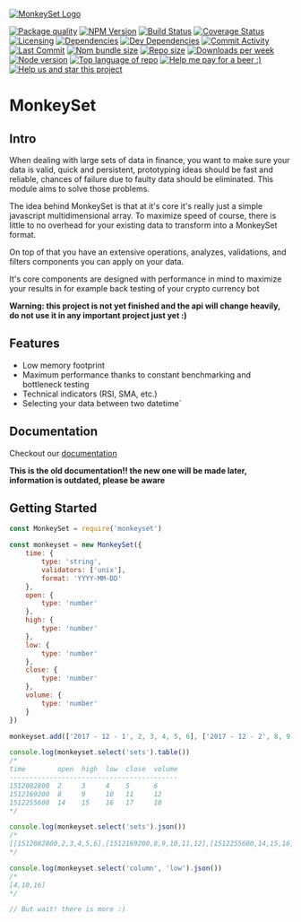 [![MonkeySet Logo](https://i.imgur.com/eganiA2.png)](https://github.com/michaeldegroot/MonkeySet)

[![Package quality](https://packagequality.com/shield/monkeyset.svg)](https://packagequality.com/#?package=monkeyset)
[![NPM Version](https://img.shields.io/npm/v/monkeyset.svg)](https://www.npmjs.com/package/monkeyset)
[![Build Status](https://travis-ci.org/michaeldegroot/MonkeySet.png?branch=master)](https://travis-ci.org/michaeldegroot/MonkeySet)
[![Coverage Status](https://coveralls.io/repos/github/michaeldegroot/MonkeySet/badge.svg?branch=master)](https://coveralls.io/github/michaeldegroot/MonkeySet?branch=master)
[![Licensing](https://img.shields.io/github/license/michaeldegroot/monkeyset.svg)](https://raw.githubusercontent.com/michaeldegroot/MonkeySet/master/LICENSE)
[![Dependencies](https://david-dm.org/michaeldegroot/monkeyset/status.svg)](https://david-dm.org/michaeldegroot/monkeyset)
[![Dev Dependencies](https://david-dm.org/michaeldegroot/monkeyset/dev-status.svg)](https://david-dm.org/michaeldegroot/monkeyset?type=dev)
[![Commit Activity](https://img.shields.io/github/commit-activity/m/michaeldegroot/MonkeySet.svg)](https://github.com/michaeldegroot/MonkeySet/pulse/monthly)
[![Last Commit](https://img.shields.io/github/last-commit/michaeldegroot/MonkeySet.svg)](https://github.com/michaeldegroot/MonkeySet/commits/master)
[![Npm bundle size](https://img.shields.io/bundlephobia/min/monkeyset.svg)](https://www.npmjs.com/package/monkeyset)
[![Repo size](https://img.shields.io/github/repo-size/michaeldegroot/monkeyset.svg)](https://github.com/michaeldegroot/MonkeySet)
[![Downloads per week](https://img.shields.io/npm/dw/monkeyset.svg)](https://www.npmjs.com/package/monkeyset)
[![Node version](https://img.shields.io/node/v/monkeyset.svg)](https://www.npmjs.com/package/monkeyset)
[![Top language of repo](https://img.shields.io/github/languages/top/badges/shields.svg)](https://github.com/michaeldegroot/MonkeySet)
[![Help me pay for a beer :)](https://img.shields.io/liberapay/receives/givemeallyourcats.svg)](https://liberapay.com/GiveMeAllYourCats/)
[![Help us and star this project](https://img.shields.io/github/stars/michaeldegroot/monkeyset.svg?style=social)](https://github.com/michaeldegroot/MonkeySet)

# MonkeySet

## Intro

When dealing with large sets of data in finance, you want to make sure your data is valid, quick and persistent, prototyping ideas should be fast and reliable, chances of failure due to faulty data should be eliminated. This module aims to solve those problems.

The idea behind MonkeySet is that at it's core it's really just a simple javascript multidimensional array. To maximize speed of course, there is little to no overhead for your existing data to transform into a MonkeySet format.

On top of that you have an extensive operations, analyzes, validations, and filters components you can apply on your data.

It's core components are designed with performance in mind to maximize your results in for example back testing of your crypto currency bot

**Warning: this project is not yet finished and the api will change heavily, do not use it in any important project just yet :)**

## Features

- Low memory footprint
- Maximum performance thanks to constant benchmarking and bottleneck testing
- Technical indicators (RSI, SMA, etc.)
- Selecting your data between two datetime`

## Documentation

Checkout our [documentation](https://michaeldegroot.github.io/MonkeySet/)

**This is the old documentation!! the new one will be made later, information is outdated, please be aware**

## Getting Started

```javascript
const MonkeySet = require('monkeyset')

const monkeyset = new MonkeySet({
	time: {
		type: 'string',
		validators: ['unix'],
		format: 'YYYY-MM-DD'
	},
	open: {
		type: 'number'
	},
	high: {
		type: 'number'
	},
	low: {
		type: 'number'
	},
	close: {
		type: 'number'
	},
	volume: {
		type: 'number'
	}
})

monkeyset.add(['2017 - 12 - 1', 2, 3, 4, 5, 6], ['2017 - 12 - 2', 8, 9, 10, 11, 12], ['2017 - 12 - 3', 14, 15, 16, 17, 18])

console.log(monkeyset.select('sets').table())
/*
time        open  high  low  close  volume
------------------------------------------
1512082800  2     3     4    5      6
1512169200  8     9     10   11     12
1512255600  14    15    16   17     18
*/

console.log(monkeyset.select('sets').json())
/*
[[1512082800,2,3,4,5,6],[1512169200,8,9,10,11,12],[1512255600,14,15,16,17,18]]
*/

console.log(monkeyset.select('column', 'low').json())
/*
[4,10,16]
*/

// But wait! there is more :)
```
